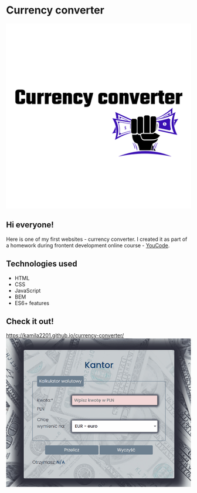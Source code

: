 # Currency converter
![Currency converter image](images/share.png)
## Hi everyone!
Here is one of my first websites - currency converter. I created it as part of a homework during frontent development online course - [YouCode](https://youcode.pl/).
## Technologies used
- HTML
- CSS
- JavaScript
- BEM
- ES6+ features
## Check it out!
https://kamila2201.github.io/currency-converter/
![Currency converter webside gif](images/animation.gif)
